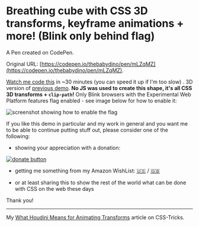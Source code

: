 # Breathing cube with CSS 3D transforms, keyframe animations + more!  (Blink only behind flag)

A Pen created on CodePen.

Original URL: [https://codepen.io/thebabydino/pen/mLZqMZ](https://codepen.io/thebabydino/pen/mLZqMZ).

[Watch me code this](https://youtu.be/I7M-anQFfiM) in ~30 minutes (you can speed it up if I'm too slow) . 3D version of [previous demo](https://codepen.io/thebabydino/pen/gzoBoM/). **No JS was used to create this shape, it's all CSS 3D transforms + `clip-path`!** Only Blink browsers with the Experimental Web Platform features flag enabled - see image below for how to enable it: 

![screenshot showing how to enable the flag](https://pbs.twimg.com/media/DHHFzoSW0AAMaYI.jpg)

If you like this demo in particular and my work in general and you want me to be able to continue putting stuff out, please consider one of the following:

* showing your appreciation with a donation: 

[![donate button](https://liberapay.com/assets/widgets/donate.svg)](https://liberapay.com/anatudor/donate)

* getting me something from my Amazon WishList: [🇺🇸](https://www.amazon.com/gp/registry/wishlist/2Y3C4722GXH0I/) / [🇬🇧](https://www.amazon.co.uk/gp/registry/wishlist/2I25W7U0KADSR/)


* or at least sharing this to show the rest of the world what can be done with CSS on the web these days

Thank you!

---

My [What Houdini Means for Animating Transforms](https://css-tricks.com/what-houdini-means-for-animating-transforms/) article on CSS-Tricks.